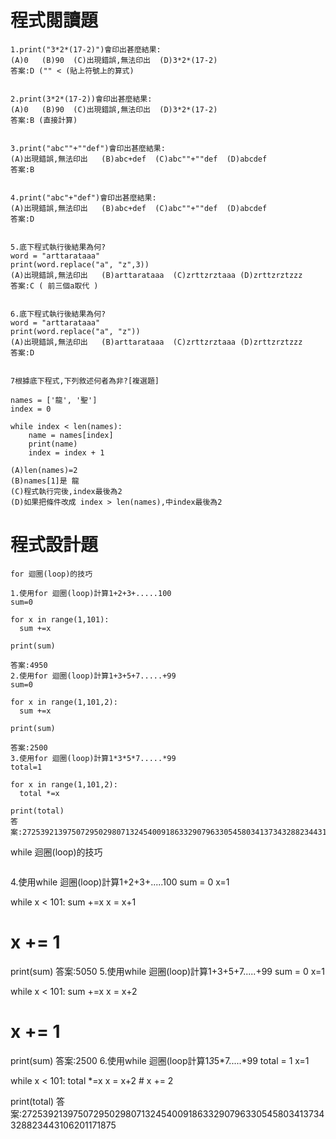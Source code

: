 # 程式閱讀題
```
1.print("3*2*(17-2)")會印出甚麼結果:
(A)0   (B)90  (C)出現錯誤,無法印出  (D)3*2*(17-2)
答案:D ("" < (貼上符號上的算式)


2.print(3*2*(17-2))會印出甚麼結果:
(A)0   (B)90  (C)出現錯誤,無法印出  (D)3*2*(17-2)
答案:B (直接計算)


3.print("abc""+""def")會印出甚麼結果:
(A)出現錯誤,無法印出   (B)abc+def  (C)abc""+""def  (D)abcdef
答案:B


4.print("abc"+"def")會印出甚麼結果:
(A)出現錯誤,無法印出   (B)abc+def  (C)abc""+""def  (D)abcdef
答案:D


5.底下程式執行後結果為何?
word = "arttarataaa"
print(word.replace("a", "z",3))
(A)出現錯誤,無法印出   (B)arttarataaa  (C)zrttzrztaaa (D)zrttzrztzzz
答案:C ( 前三個a取代 )


6.底下程式執行後結果為何?
word = "arttarataaa"
print(word.replace("a", "z"))
(A)出現錯誤,無法印出   (B)arttarataaa  (C)zrttzrztaaa (D)zrttzrztzzz
答案:D


7根據底下程式,下列敘述何者為非?[複選題]

names = ['龍', '聖']
index = 0

while index < len(names):
    name = names[index]
    print(name)
    index = index + 1
    
(A)len(names)=2  
(B)names[1]是 龍 
(C)程式執行完後,index最後為2
(D)如果把條件改成 index > len(names),中index最後為2
```
# 程式設計題
```
for 迴圈(loop)的技巧
```
```
1.使用for 迴圈(loop)計算1+2+3+.....100
sum=0

for x in range(1,101):
  sum +=x
  
print(sum)

答案:4950
2.使用for 迴圈(loop)計算1+3+5+7.....+99
sum=0

for x in range(1,101,2):
  sum +=x
  
print(sum)

答案:2500
3.使用for 迴圈(loop)計算1*3*5*7.....*99
total=1

for x in range(1,101,2):
  total *=x
  
print(total)
答案:2725392139750729502980713245400918633290796330545803413734328823443106201171875
```
while 迴圈(loop)的技巧
```
```
4.使用while 迴圈(loop)計算1+2+3+.....100
sum = 0
x=1

while x < 101:
  sum +=x
  x = x+1
  # x += 1

print(sum)
答案:5050
5.使用while 迴圈(loop)計算1+3+5+7.....+99
sum = 0
x=1

while x < 101:
  sum +=x
  x = x+2
  # x += 1
  
print(sum)
答案:2500
6.使用while 迴圈(loop計算1*3*5*7.....*99
total = 1
x=1

while x < 101:
  total *=x
  x = x+2     # x += 2
  
print(total)
答案:2725392139750729502980713245400918633290796330545803413734328823443106201171875
```
```
